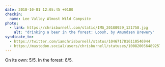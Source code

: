 ```yaml
---
date: 2018-10-01 12:05:45 +0100
checkin:
  name: Lee Valley Almost Wild Campsite
photo:
  - link: https://chrisburnell.com/static/IMG_20180929_121758.jpg
    alt: "drinking a beer in the forest: Loosh, by Amundsen Brewery"
syndicate_to:
  - https://twitter.com/iamchrisburnell/status/1046717816110546944
  - https://mastodon.social/users/chrisburnell/statuses/100820056489257220
---
```


On its own: 5/5. In the forest: 6/5.

